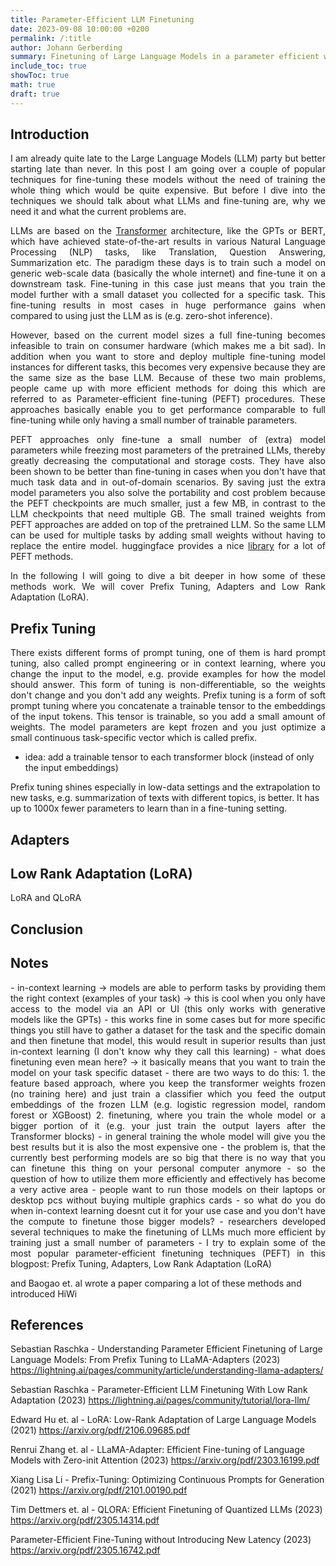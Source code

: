 ```yaml
---
title: Parameter-Efficient LLM Finetuning  
date: 2023-09-08 10:00:00 +0200
permalink: /:title
author: Johann Gerberding
summary: Finetuning of Large Language Models in a parameter efficient way.
include_toc: true
showToc: true
math: true
draft: true
---
```


## Introduction

<p align="justify">
I am already quite late to the Large Language Models (LLM) party but better starting late than never. In this post I am going over a couple of popular techniques for fine-tuning these models without the need of training the whole thing which would be quite expensive. But before I dive into the techniques we should talk about what LLMs and fine-tuning are, why we need it and what the current problems are.
</p>

<p align="justify">
LLMs are based on the <a href="http://jalammar.github.io/illustrated-transformer/">Transformer</a> architecture, like the GPTs or BERT, which have achieved state-of-the-art results in various Natural Language Processing (NLP) tasks, like Translation, Question Answering, Summarization etc. The paradigm these days is to train such a model on generic web-scale data (basically the whole internet) and fine-tune it on a downstream task. Fine-tuning in this case just means that you train the model further with a small dataset you collected for a specific task. This fine-tuning results in most cases in huge performance gains when compared to using just the LLM as is (e.g. zero-shot inference).  
</p>

<p align="justify">
However, based on the current model sizes a full fine-tuning becomes infeasible to train on consumer hardware (which makes me a bit sad). In addition when you want to store and deploy multiple fine-tuning model instances for different tasks, this becomes very expensive because they are the same size as the base LLM. Because of these two main problems, people came up with more efficient methods for doing this which are referred to as Parameter-efficient fine-tuning (PEFT) procedures. These approaches basically enable you to get performance comparable to full fine-tuning while only having a small number of trainable parameters.  
</p>

<p align="justify">
PEFT approaches only fine-tune a small number of (extra) model parameters while freezing most parameters of the pretrained LLMs, thereby greatly decreasing the computational and storage costs. They have also been shown to be better than fine-tuning in cases when you don't have that much task data and in out-of-domain scenarios. By saving just the extra model parameters you also solve the portability and cost problem because the PEFT checkpoints are much smaller, just a few MB, in contrast to the LLM checkpoints that need multiple GB. The small trained weights from PEFT approaches are added on top of the pretrained LLM. So the same LLM can be used for multiple tasks by adding small weights without having to replace the entire model. huggingface provides a nice <a href="https://github.com/huggingface/peft">library</a> for a lot of PEFT methods. 
</p>

<p align="justify">
In the following I will going to dive a bit deeper in how some of these methods work. We will cover Prefix Tuning, Adapters and Low Rank Adaptation (LoRA).
</p>


## Prefix Tuning  

<p align="justify">
There exists different forms of prompt tuning, one of them is hard prompt tuning, also called prompt engineering or in context learning, where you change the input to the model, e.g. provide examples for how the model should answer. This form of tuning is non-differentiable, so the weights don't change and you don't add any weights. Prefix tuning is a form of soft prompt tuning where you concatenate a trainable tensor to the embeddings of the input tokens. This tensor is trainable, so you add a small amount of weights. The model parameters are kept frozen and you just optimize a small continuous task-specific vector which is called prefix.  


- idea: add a trainable tensor to each transformer block (instead of only the input embeddings)

Prefix tuning shines especially in low-data settings and the extrapolation to new tasks, e.g. summarization of texts with different topics, is better. It has up to 1000x fewer parameters to learn than in a fine-tuning setting. 
</p>

## Adapters 

<p align="justify">

</p>


## Low Rank Adaptation (LoRA)

<p align="justify">
LoRA and QLoRA 
</p>


## Conclusion 

<p align="justify">
</p>

## Notes 
<p align="justify">
- in-context learning -> models are able to perform tasks by providing them the right context (examples of your task) -> this is cool when you only have access to the model via an API or UI (this only works with generative models like the GPTs) 
- this works fine in some cases but for more specific things you still have to gather a dataset for the task and the specific domain and then finetune that model, this would result in superior results than just in-context learning (I don't know why they call this learning)
- what does finetuning even mean here? -> it basically means that you want to train the model on your task specific dataset 
- there are two ways to do this: 
1. the feature based approach, where you keep the transformer weights frozen (no training here) and just train a classifier which you feed the output embeddings of the frozen LLM (e.g. logistic regression model, random forest or XGBoost)
2. finetuning, where you train the whole model or a bigger portion of it (e.g. your just train the output layers after the Transformer blocks) 
- in general training the whole model will give you the best results but it is also the most expensive one    
- the problem is, that the currently best performing models are so big that there is no way that you can finetune this thing on your personal computer anymore
- so the question of how to utilize them more efficiently and effectively has become a very active area 
- people want to run those models on their laptops or desktop pcs without buying multiple graphics cards 
- so what do you do when in-context learning doesnt cut it for your use case and you don't have the compute to finetune those bigger models?
- researchers developed several techniques to make the finetuning of LLMs much more efficient by training just a small number of parameters
- I try to explain some of the most popular parameter-efficient finetuning techniques (PEFT) in this blogpost: Prefix Tuning, Adapters, Low Rank Adaptation (LoRA)
 
and Baogao et. al wrote a paper comparing a lot of these methods and introduced HiWi  
</p>



## References 

Sebastian Raschka - Understanding Parameter Efficient Finetuning of Large Language Models: From Prefix Tuning to LLaMA-Adapters (2023) 
https://lightning.ai/pages/community/article/understanding-llama-adapters/

Sebastian Raschka - Parameter-Efficient LLM Finetuning With Low Rank Adaptation (2023) 
https://lightning.ai/pages/community/tutorial/lora-llm/

Edward Hu et. al - LoRA: Low-Rank Adaptation of Large Language Models (2021) 
https://arxiv.org/pdf/2106.09685.pdf

Renrui Zhang et. al - LLaMA-Adapter: Efficient Fine-tuning of Language Models with Zero-init Attention (2023)
https://arxiv.org/pdf/2303.16199.pdf

Xiang Lisa Li - Prefix-Tuning: Optimizing Continuous Prompts for Generation (2021) 
https://arxiv.org/pdf/2101.00190.pdf

Tim Dettmers et. al - QLORA: Efficient Finetuning of Quantized LLMs (2023)
https://arxiv.org/pdf/2305.14314.pdf

Parameter-Efficient Fine-Tuning without Introducing New Latency (2023)
https://arxiv.org/pdf/2305.16742.pdf
